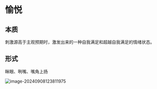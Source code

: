 # 愉悦

## 本质

刺激源高于主观预期时，激发出来的一种自我满足和超越自我满足的情绪状态。

##  形式

眯眼、咧嘴、嘴角上扬

![image-20240908123811975](./../../TyporaImage/MicroExpression/image-20240908123811975.png)